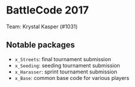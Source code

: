 BattleCode 2017
===============

Team: Krystal Kasper (#1031)

## Notable packages

- `x_Streets`: final tournament submission
- `x_Seeding`: seeding tournament submission
- `x_Harasser`: sprint tournament submission
- `x_Base`: common base code for various players
